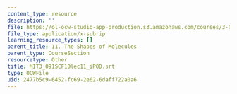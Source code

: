 ```yaml
---
content_type: resource
description: ''
file: https://ol-ocw-studio-app-production.s3.amazonaws.com/courses/3-091sc-introduction-to-solid-state-chemistry-fall-2010/2477b5c96452fc692e626daff722a0a6_MIT3_091SCF10lec11_iPOD.srt
file_type: application/x-subrip
learning_resource_types: []
parent_title: 11. The Shapes of Molecules
parent_type: CourseSection
resourcetype: Other
title: MIT3_091SCF10lec11_iPOD.srt
type: OCWFile
uid: 2477b5c9-6452-fc69-2e62-6daff722a0a6
---
```


